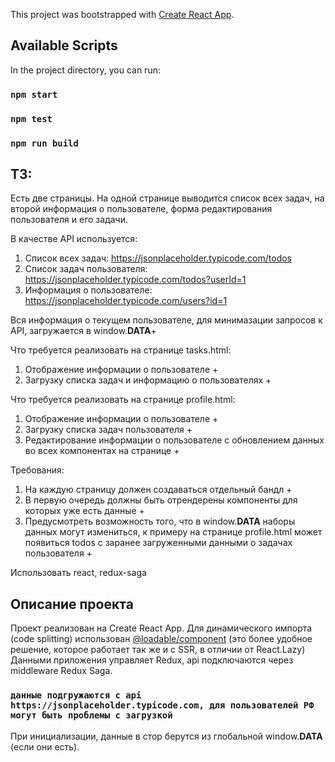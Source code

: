 This project was bootstrapped with [Create React App](https://github.com/facebook/create-react-app).

## Available Scripts

In the project directory, you can run:

### `npm start`
### `npm test`
### `npm run build`

## ТЗ:

Есть две страницы. На одной странице выводится список всех задач, на второй информация о пользователе, форма редактирования пользователя и его задачи. 

В качестве API используется:
1. Список всех задач: https://jsonplaceholder.typicode.com/todos
2. Список задач пользователя: https://jsonplaceholder.typicode.com/todos?userId=1
3. Информация о пользователе: https://jsonplaceholder.typicode.com/users?id=1

Вся информация о текущем пользователе, для минимазации запросов к API, загружается в window.__DATA__+

Что требуется реализовать на странице tasks.html:
1. Отображение информации о пользователе +
2. Загрузку списка задач и информацию о пользователях +

Что требуется реализовать на странице profile.html:
1. Отображение информации о пользователе +
2. Загрузку списка задач пользователя +
3. Редактирование информации о пользователе с обновлением данных во всех компонентах на странице +

Требования:
1. На каждую страницу должен создаваться отдельный бандл +
2. В первую очередь должны быть отрендерены компоненты для которых уже есть данные +
3. Предусмотреть возможность того, что в window.__DATA__ наборы данных могут измениться, 
к примеру на странице profile.html может появиться todos с заранее загруженными данными о задачах пользователя +

Использовать react, redux-saga

## Описание проекта

Проект реализован на Create React App. Для динамического импорта (code splitting) использован [@loadable/component](https://www.npmjs.com/package/@loadable/component)
(это более удобное решение, которое работает так же и с SSR, в отличии от React.Lazy)
Данными приложения управляет Redux, api подключаются через middleware Redux Saga.

### `данные подгружаются с api https://jsonplaceholder.typicode.com, для пользователей РФ могут быть проблемы с загрузкой`

При инициализации, данные в стор берутся из глобальной window.__DATA__ (если они есть).
